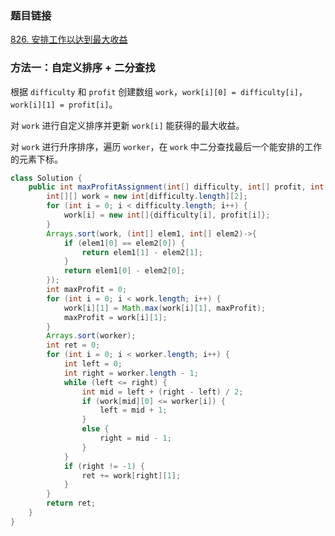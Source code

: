 ### 题目链接
[826. 安排工作以达到最大收益](https://leetcode.cn/problems/most-profit-assigning-work)

### 方法一：自定义排序 + 二分查找
根据 `difficulty` 和 `profit` 创建数组 `work`，`work[i][0] = difficulty[i]`，`work[i][1] = profit[i]`。

对 `work` 进行自定义排序并更新 `work[i]` 能获得的最大收益。

对 `work` 进行升序排序，遍历 `worker`，在 `work` 中二分查找最后一个能安排的工作的元素下标。

```Java
class Solution {
    public int maxProfitAssignment(int[] difficulty, int[] profit, int[] worker) {
        int[][] work = new int[difficulty.length][2];
        for (int i = 0; i < difficulty.length; i++) {
            work[i] = new int[]{difficulty[i], profit[i]};
        }
        Arrays.sort(work, (int[] elem1, int[] elem2)->{
            if (elem1[0] == elem2[0]) {
                return elem1[1] - elem2[1];
            }
            return elem1[0] - elem2[0];
        });
        int maxProfit = 0;
        for (int i = 0; i < work.length; i++) {
            work[i][1] = Math.max(work[i][1], maxProfit);
            maxProfit = work[i][1];
        }
        Arrays.sort(worker);
        int ret = 0;
        for (int i = 0; i < worker.length; i++) {
            int left = 0;
            int right = worker.length - 1;
            while (left <= right) {
                int mid = left + (right - left) / 2;
                if (work[mid][0] <= worker[i]) {
                    left = mid + 1;
                }
                else {
                    right = mid - 1;
                }
            }
            if (right != -1) {
                ret += work[right][1];
            }
        }
        return ret;
    }
}
```